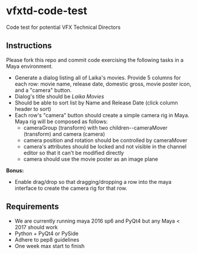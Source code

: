 # vfxtd-code-test
Code test for potential VFX Technical Directors

## Instructions

Please fork this repo and commit code exercising the following tasks in a Maya environment. 

- Generate a dialog listing all of Laika's movies.  Provide 5 columns for each row: movie name, release date, domestic gross, movie poster icon, and a "camera" button.
- Dialog's title should be _Laika Movies_
- Should be able to sort list by Name and Release Date (click column header to sort)
- Each row's "camera" button should create a simple camera rig in Maya.  Maya rig will be composed as follows:
  - cameraGroup (transform) with two children--cameraMover (transform) and camera (camera)
  - camera position and rotation should be controlled by cameraMover
  - camera's attributes should be locked and not visible in the channel editor so that it can't be modified directly
  - camera should use the movie poster as an image plane

__Bonus:__
- Enable drag/drop so that dragging/dropping a row into the maya interface to create the camera rig for that row.


## Requirements

- We are currently running maya 2016 sp6 and PyQt4 but any Maya < 2017 should work
- Python + PyQt4 or PySide
- Adhere to pep8 guidelines
- One week max start to finish

